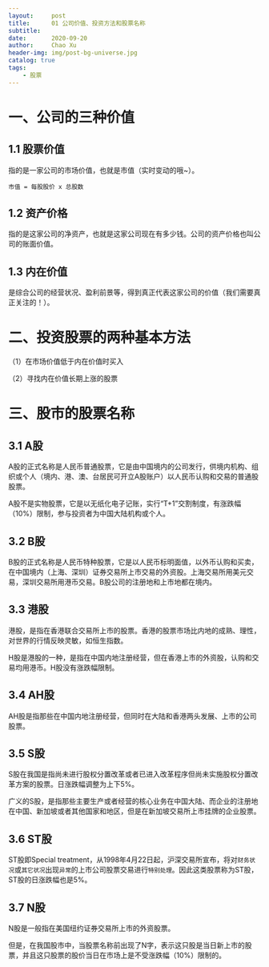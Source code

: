 ```yaml
---
layout:     post
title:      01 公司价值、投资方法和股票名称
subtitle:   
date:       2020-09-20
author:     Chao Xu
header-img: img/post-bg-universe.jpg
catalog: true
tags:
    - 股票
---
```


# 一、公司的三种价值

## 1.1 股票价值

指的是一家公司的市场价值，也就是市值（实时变动的哦~）。

`市值 = 每股股价 x 总股数`

## 1.2 资产价格

指的是这家公司的净资产，也就是这家公司现在有多少钱。公司的资产价格也叫公司的账面价值。

## 1.3 内在价值

是综合公司的经营状况、盈利前景等，得到真正代表这家公司的价值（我们需要真正关注的！）。

# 二、投资股票的两种基本方法

（1）在市场价值低于内在价值时买入

（2）寻找内在价值长期上涨的股票

# 三、股市的股票名称

## 3.1 A股

A股的正式名称是人民币普通股票，它是由中国境内的公司发行，供境内机构、组织或个人（境内、港、澳、台居民可开立A股账户）以人民币认购和交易的普通股股票。

A股不是实物股票，它是以无纸化电子记账，实行“T+1”交割制度，有涨跌幅（10%）限制，参与投资者为中国大陆机构或个人。

## 3.2 B股

B股的正式名称是人民币特种股票，它是以人民币标明面值，以外币认购和买卖，在中国境内（上海、深圳）证券交易所上市交易的外资股。上海交易所用美元交易，深圳交易所用港币交易。B股公司的注册地和上市地都在境内。

## 3.3 港股

港股，是指在香港联合交易所上市的股票。香港的股票市场比内地的成熟、理性，对世界的行情反映灵敏，如恒生指数。

H股是港股的一种，是指在中国内地注册经营，但在香港上市的外资股，认购和交易均用港币。H股没有涨跌幅限制。

## 3.4 AH股

AH股是指那些在中国内地注册经营，但同时在大陆和香港两头发展、上市的公司股票。

## 3.5 S股

S股在我国是指尚未进行股权分置改革或者已进入改革程序但尚未实施股权分置改革方案的股票。日涨跌幅调整为上下5%。

广义的S股，是指那些主要生产或者经营的核心业务在中国大陆、而企业的注册地在中国、新加坡或者其他国家和地区，但是在新加坡交易所上市挂牌的企业股票。

## 3.6 ST股

ST股即Special treatment，从1998年4月22日起，沪深交易所宣布，将对`财务状况`或`其它状况`出现`异常`的上市公司股票交易进行``特别处理``。因此这类股票称为ST股，ST股的日涨跌幅也是5%。

## 3.7 N股

N股是一般指在美国纽约证券交易所上市的外资股票。

但是，在我国股市中，当股票名称前出现了N字，表示这只股是当日新上市的股票，并且这只股票的股价当日在市场上是不受涨跌幅（10%）限制的。

